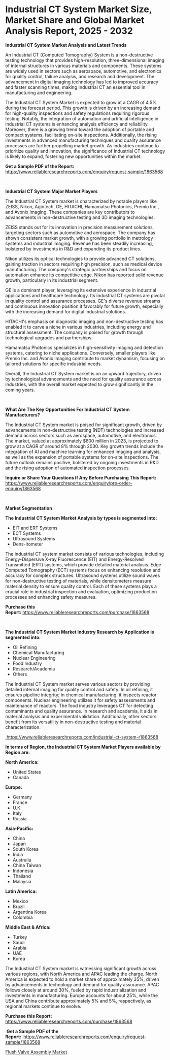 <p><h1>Industrial CT System Market Size, Market Share and Global Market Analysis Report, 2025 - 2032</h1></p><p><strong>Industrial CT System Market Analysis and Latest Trends</strong></p>
<p><p>An Industrial CT (Computed Tomography) System is a non-destructive testing technology that provides high-resolution, three-dimensional imaging of internal structures in various materials and components. These systems are widely used in sectors such as aerospace, automotive, and electronics for quality control, failure analysis, and research and development. The advancement in digital imaging technology has led to improved accuracy and faster scanning times, making Industrial CT an essential tool in manufacturing and engineering.</p><p>The Industrial CT System Market is expected to grow at a CAGR of 4.5% during the forecast period. This growth is driven by an increasing demand for high-quality inspections and safety regulations requiring rigorous testing. Notably, the integration of automation and artificial intelligence in industrial CT systems is enhancing analysis efficiency and reliability. Moreover, there is a growing trend toward the adoption of portable and compact systems, facilitating on-site inspections. Additionally, the rising investments in advanced manufacturing techniques and quality assurance processes are further propelling market growth. As industries continue to prioritize quality and innovation, the significance of Industrial CT technology is likely to expand, fostering new opportunities within the market.</p></p>
<p><strong>Get a Sample PDF of the Report:&nbsp;</strong> <a href="https://www.reliableresearchreports.com/enquiry/request-sample/1863568?utm_campaign=1950&utm_medium=2&utm_source=Github&utm_content=ia&utm_term=19022025&utm_id=industrial-ct-system">https://www.reliableresearchreports.com/enquiry/request-sample/1863568</a></p>
<p>&nbsp;</p>
<p><strong>Industrial CT System Major Market Players</strong></p>
<p><p>The Industrial CT System market is characterized by notable players like ZEISS, Nikon, Agiotech, GE, HITACHI, Hamamatsu Photonics, Premio Inc., and Avonix Imaging. These companies are key contributors to advancements in non-destructive testing and 3D imaging technologies.</p><p>ZEISS stands out for its innovation in precision measurement solutions, targeting sectors such as automotive and aerospace. The company has shown consistent market growth, with a growing portfolio in metrology systems and industrial imaging. Revenue has been steadily increasing, bolstered by investments in R&D and expanding its product lines.</p><p>Nikon utilizes its optical technologies to provide advanced CT solutions, gaining traction in sectors requiring high precision, such as medical device manufacturing. The company's strategic partnerships and focus on automation enhance its competitive edge. Nikon has reported solid revenue growth, particularly in its industrial segment.</p><p>GE is a dominant player, leveraging its extensive experience in industrial applications and healthcare technology. Its industrial CT systems are pivotal in quality control and assurance processes. GE's diverse revenue streams and continuous innovation position it favorably for future growth, especially with the increasing demand for digital industrial solutions.</p><p>HITACHI's emphasis on diagnostic imaging and non-destructive testing has enabled it to carve a niche in various industries, including energy and structural assessment. The company is poised for growth through technological upgrades and partnerships.</p><p>Hamamatsu Photonics specializes in high-sensitivity imaging and detection systems, catering to niche applications. Conversely, smaller players like Premio Inc. and Avonix Imaging contribute to market dynamism, focusing on tailored solutions for specific industrial needs.</p><p>Overall, the Industrial CT System market is on an upward trajectory, driven by technological advancements and the need for quality assurance across industries, with the overall market expected to grow significantly in the coming years.</p></p>
<p>&nbsp;</p>
<p><strong>What Are The Key Opportunities For Industrial CT System Manufacturers?</strong></p>
<p><p>The Industrial CT System market is poised for significant growth, driven by advancements in non-destructive testing (NDT) technologies and increased demand across sectors such as aerospace, automotive, and electronics. The market, valued at approximately $800 million in 2023, is projected to grow at a CAGR of around 8% through 2030. Key growth trends include the integration of AI and machine learning for enhanced imaging and analysis, as well as the expansion of portable systems for on-site inspections. The future outlook remains positive, bolstered by ongoing investments in R&D and the rising adoption of automated inspection processes.</p></p>
<p><strong>Inquire or Share Your Questions If Any Before Purchasing This Report:</strong> <a href="https://www.reliableresearchreports.com/enquiry/pre-order-enquiry/1863568?utm_campaign=1950&utm_medium=2&utm_source=Github&utm_content=ia&utm_term=19022025&utm_id=industrial-ct-system">https://www.reliableresearchreports.com/enquiry/pre-order-enquiry/1863568</a></p>
<p>&nbsp;</p>
<p><strong>Market Segmentation</strong></p>
<p><strong>The Industrial CT System Market Analysis by types is segmented into:</strong></p>
<p><ul><li>EIT and ERT Systems</li><li>ECT Systems</li><li>Ultrasound Systems</li><li>Dens-itometer</li></ul></p>
<p><p>The industrial CT system market consists of various technologies, including Energy-Dispersive X-ray Fluorescence (EIT) and Energy-Resolved Transmitted (ERT) systems, which provide detailed material analysis. Edge Computed Tomography (ECT) systems focus on enhancing resolution and accuracy for complex structures. Ultrasound systems utilize sound waves for non-destructive testing of materials, while densitometers measure material density to ensure quality control. Each of these systems plays a crucial role in industrial inspection and evaluation, optimizing production processes and enhancing safety measures.</p></p>
<p><strong>Purchase this Report:&nbsp;</strong><a href="https://www.reliableresearchreports.com/purchase/1863568?utm_campaign=1950&utm_medium=2&utm_source=Github&utm_content=ia&utm_term=19022025&utm_id=industrial-ct-system">https://www.reliableresearchreports.com/purchase/1863568</a></p>
<p>&nbsp;</p>
<p><strong>The Industrial CT System Market Industry Research by Application is segmented into:</strong></p>
<p><ul><li>Oil Refining</li><li>Chemical Manufacturing</li><li>Nuclear Engineering</li><li>Food Industry</li><li>Research/Academia</li><li>Others</li></ul></p>
<p><p>The Industrial CT System market serves various sectors by providing detailed internal imaging for quality control and safety. In oil refining, it ensures pipeline integrity; in chemical manufacturing, it inspects reactor components. Nuclear engineering utilizes it for safety assessments and maintenance of reactors. The food industry leverages CT for detecting contaminants and quality assurance. In research and academia, it aids in material analysis and experimental validation. Additionally, other sectors benefit from its versatility in non-destructive testing and material characterization.</p></p>
<p><a href="https://www.reliableresearchreports.com/industrial-ct-system-r1863568?utm_campaign=1950&utm_medium=2&utm_source=Github&utm_content=ia&utm_term=19022025&utm_id=industrial-ct-system">&nbsp;https://www.reliableresearchreports.com/industrial-ct-system-r1863568</a></p>
<p><strong>In terms of Region, the Industrial CT System Market Players available by Region are:</strong></p>
<p>
    <p> <strong> North America: </strong>
        <ul>
            <li>United States</li>
            <li>Canada</li>
        </ul>
        </p> 
    <p> <strong> Europe: </strong>
        <ul>
            <li>Germany</li>
            <li>France</li>
            <li>U.K.</li>
            <li>Italy</li>
            <li>Russia</li>
        </ul>
        </p> 
    <p> <strong> Asia-Pacific: </strong>
        <ul>
            <li>China</li>
            <li>Japan</li>
            <li>South Korea</li>
            <li>India</li>
            <li>Australia</li>
            <li>China Taiwan</li>
            <li>Indonesia</li>
            <li>Thailand</li>
            <li>Malaysia</li>
        </ul>
        </p> 
    <p> <strong> Latin America: </strong>
        <ul>
            <li>Mexico</li>
            <li>Brazil</li>
            <li>Argentina Korea</li>
            <li>Colombia</li>
        </ul>
        </p> 
    <p> <strong> Middle East & Africa: </strong>
        <ul>
            <li>Turkey</li>
            <li>Saudi</li>
            <li>Arabia</li>
            <li>UAE</li>
            <li>Korea</li>
        </ul>
    </p>
    </p>
<p><p>The Industrial CT System market is witnessing significant growth across various regions, with North America and APAC leading the charge. North America is expected to hold a market share of approximately 35%, driven by advancements in technology and demand for quality assurance. APAC follows closely at around 30%, fueled by rapid industrialization and investments in manufacturing. Europe accounts for about 25%, while the USA and China contribute approximately 5% and 5%, respectively, as regional markets continue to evolve.</p></p>
<p><strong>Purchase this Report: </strong><a href="https://www.reliableresearchreports.com/purchase/1863568?utm_campaign=1950&utm_medium=2&utm_source=Github&utm_content=ia&utm_term=19022025&utm_id=industrial-ct-system">https://www.reliableresearchreports.com/purchase/1863568</a></p>
<p>&nbsp;<strong>Get a Sample PDF of the Report:&nbsp;&nbsp;</strong><a href="https://www.reliableresearchreports.com/enquiry/request-sample/1863568?utm_campaign=1950&utm_medium=2&utm_source=Github&utm_content=ia&utm_term=19022025&utm_id=industrial-ct-system">https://www.reliableresearchreports.com/enquiry/request-sample/1863568</a></p>
<p><strong></strong></p>
<p><p><a href="https://github.com/lindaopodray/Market-Research-Report-List-1/blob/main/flush-valve-assembly-market.md?utm_campaign=1950&utm_medium=2&utm_source=Github&utm_content=ia&utm_term=19022025&utm_id=industrial-ct-system">Flush Valve Assembly Market</a></p></p>